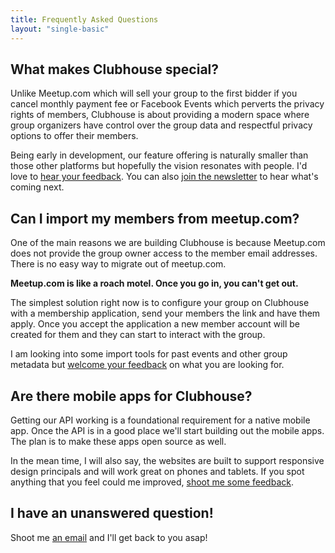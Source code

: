 ```yaml
---
title: Frequently Asked Questions
layout: "single-basic"
---
```


## What makes Clubhouse special?

Unlike Meetup.com which will sell your group to the first bidder if you cancel monthly payment fee or Facebook Events which perverts the privacy rights of members, Clubhouse is about providing a modern space where group organizers have control over the group data and respectful privacy options to offer their members.

Being early in development, our feature offering is naturally smaller than those other platforms but hopefully the vision resonates with people. I'd love to [hear your feedback](/contact). You can also [join the newsletter](/newsletter) to hear what's coming next.

## Can I import my members from meetup.com?

One of the main reasons we are building Clubhouse is because Meetup.com does not provide the group owner access to the member email addresses. There is no easy way to migrate out of meetup.com. 

**Meetup.com is like a roach motel. Once you go in, you can't get out.**

The simplest solution right now is to configure your group on Clubhouse with a membership application, send your members the link and have them apply. Once you accept the application a new member account will be created for them and they can start to interact with the group.

I am looking into some import tools for past events and other group metadata but [welcome your feedback](/contact) on what you are looking for.

## Are there mobile apps for Clubhouse?

Getting our API working is a foundational requirement for a native mobile app. Once the API is in a good place we'll start building out the mobile apps. The plan is to make these apps open source as well.

In the mean time, I will also say, the websites are built to support responsive design principals and will work great on phones and tablets. If you spot anything that you feel could me improved, [shoot me some feedback](/contact).

## I have an unanswered question!

Shoot me [an email](/contact) and I'll get back to you asap!